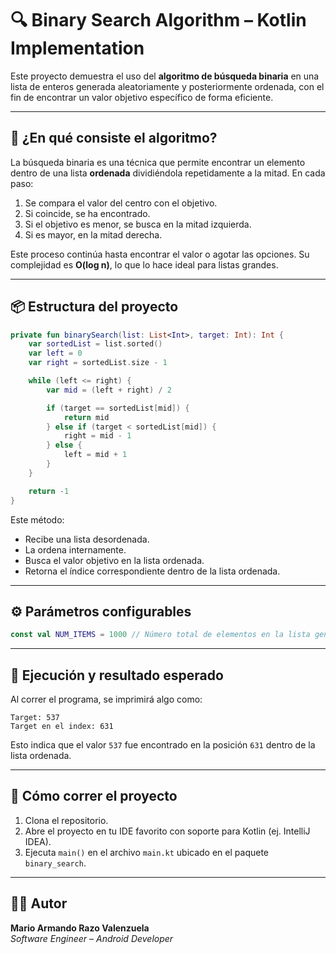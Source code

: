 # 🔍 Binary Search Algorithm – Kotlin Implementation

Este proyecto demuestra el uso del **algoritmo de búsqueda binaria** en una lista de enteros generada aleatoriamente y posteriormente ordenada, con el fin de encontrar un valor objetivo específico de forma eficiente.

---

## 🧠 ¿En qué consiste el algoritmo?

La búsqueda binaria es una técnica que permite encontrar un elemento dentro de una lista **ordenada** dividiéndola repetidamente a la mitad. En cada paso:

1. Se compara el valor del centro con el objetivo.
2. Si coincide, se ha encontrado.
3. Si el objetivo es menor, se busca en la mitad izquierda.
4. Si es mayor, en la mitad derecha.

Este proceso continúa hasta encontrar el valor o agotar las opciones. Su complejidad es **O(log n)**, lo que lo hace ideal para listas grandes.

---

## 📦 Estructura del proyecto

```kotlin
private fun binarySearch(list: List<Int>, target: Int): Int {
    var sortedList = list.sorted()
    var left = 0
    var right = sortedList.size - 1

    while (left <= right) {
        var mid = (left + right) / 2

        if (target == sortedList[mid]) {
            return mid
        } else if (target < sortedList[mid]) {
            right = mid - 1
        } else {
            left = mid + 1
        }
    }

    return -1
}
```

Este método:
- Recibe una lista desordenada.
- La ordena internamente.
- Busca el valor objetivo en la lista ordenada.
- Retorna el índice correspondiente dentro de la lista ordenada.

---

## ⚙️ Parámetros configurables

```kotlin
const val NUM_ITEMS = 1000 // Número total de elementos en la lista generada aleatoriamente.
```

---

## 🧪 Ejecución y resultado esperado

Al correr el programa, se imprimirá algo como:

```
Target: 537
Target en el index: 631
```

Esto indica que el valor `537` fue encontrado en la posición `631` dentro de la lista ordenada.

---

## 🚀 Cómo correr el proyecto

1. Clona el repositorio.
2. Abre el proyecto en tu IDE favorito con soporte para Kotlin (ej. IntelliJ IDEA).
3. Ejecuta `main()` en el archivo `main.kt` ubicado en el paquete `binary_search`.

---

## 🧑‍💻 Autor

**Mario Armando Razo Valenzuela**  
*Software Engineer – Android Developer*